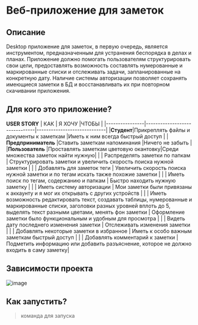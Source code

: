 # Веб-приложение для заметок

## Описание

  Desktop приложение для заметок, в первую очередь, является инструментом, предназначенным для устранения беспорядка в делах и планах. Приложение должно помогать пользователям структурировать свои цели, предоставлять возможность составлять нумерованные и маркированные списки и отслеживать задачи, запланированные на конкретную дату. Наличие системы авторизации позволяет сохранять имеющиеся заметки в БД и восстанавливать их при повторном скачивании приложения.
## Для кого это приложение?
**USER STORY**
|        КАК        | Я ХОЧУ                          |ЧТОБЫ                         |
|----------------|-------------------------------|-----------------------------|
|**Студент**|Прикреплять файлы и документы к заметкам            |Иметь к ним всегда быстрый доступ            |
|**Предприниматель**        |Ставить заметкам напоминания            |Ничего не забыть            |
|**Пользователь**          |Проставлять заметкам цветовую окантовку|Среди множества заметок найти нужную|
|       |    Распределять заметки по папкам     |     Структурировать заметки и увеличить скорость поиска нужной заметки     |
|      |   Добавлять для заметок теги      |      Увеличить скорость поиска нужной заметки и по тегам искать также похожие заметки    |
|      |    Иметь поиск по тегам, содержанию и папкам     |      Быстро находить нужную заметку    |
|      |    Иметь систему авторизации     |    Мои заметки были привязаны к аккаунту и я мог их открывать с других устройств      |
|    |    Иметь возможность редактировать текст, создавать таблицы, нумерованные и маркированные списки, заголовки разных уровней вплоть до 5, выделять текст разными цветами, менять фон заметки   | Оформление заметки было функциональным и удобным для просмотра |
|    |    Видеть дату последнего изменения заметки   | Отслеживать изменения заметки |
|     |    Добавлять некоторые заметки в избранное   | Иметь к особо важным заметкам быстрый доступ |
|     |   Добавлять комментарий к заметки    |  Подметить информацию или добавить разъяснение, которое не должно входить в саму заметку|


## Зависимости проекта

![image](https://user-images.githubusercontent.com/45429645/225296088-2ea7df07-5618-47b2-afc2-e70743c160c1.png)

## Как запустить?

>команда для запуска
